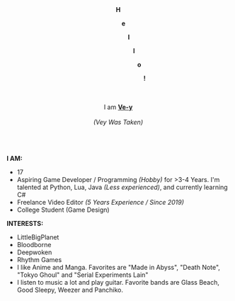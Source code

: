 <center> <t> <b>H<ul>e<ul>l<ul>l<ul>o<ul>!</b> </t></center> <br><br>
<center> I am <u><b><t>Ve-y</t></b></u> </center> <br> 
<center> <st><i> (Vey Was Taken) </i></st> </center> <br><br>
<br>

<b>I AM:</b>
- 17
- Aspiring Game Developer / Programming <i>(Hobby)</i> for >3-4 Years. I'm talented at Python, Lua, Java <i>(Less experienced)</i>, and currently learning C#
- Freelance Video Editor <i>(5 Years Experience / Since 2019)</i>
- College Student (Game Design)

<b>INTERESTS:</b>
- LittleBigPlanet
- Bloodborne
- Deepwoken
- Rhythm Games
- I like Anime and Manga. Favorites are "Made in Abyss", "Death Note", "Tokyo Ghoul" and "Serial Experiments Lain"
- I listen to music a lot and play guitar. Favorite bands are Glass Beach, Good Sleepy, Weezer and Panchiko.

